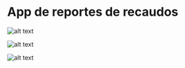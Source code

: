 # App de reportes de recaudos



![alt text](https://github.com/ubermarin0911/PruebaTecnicaF2X/blob/master/login.PNG)

![alt text](https://github.com/ubermarin0911/PruebaTecnicaF2X/blob/master/recaudos.PNG)

![alt text](https://github.com/ubermarin0911/PruebaTecnicaF2X/blob/master/reporte.PNG)

